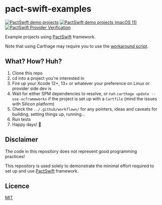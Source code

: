 # pact-swift-examples
[![PactSwift demo projects](https://github.com/surpher/pact-swift-examples/actions/workflows/test_projects.yml/badge.svg)](https://github.com/surpher/pact-swift-examples/actions/workflows/test_projects.yml) 
[![PactSwift demo projects (macOS 11)](https://github.com/surpher/pact-swift-examples/actions/workflows/test_projects-macOS11.yml/badge.svg)](https://github.com/surpher/pact-swift-examples/actions/workflows/test_projects-macOS11.yml)
[![PactSwift Provider Verification](https://github.com/surpher/pact-swift-examples/actions/workflows/verify_provider.yml/badge.svg)](https://github.com/surpher/pact-swift-examples/actions/workflows/verify_provider.yml)

Example projects using [PactSwift][pactswift] framework.

Note that using Carthage may require you to use the [workaround script][carthage-script].

## What? How? Huh?

1. Clone this repo
2. cd into a project you're interested in
3. Fire up your Xcode 12+, 13+ or whatever your preference on Linux or provider side dev is
4. Wait for either SPM dependencies to resolve, or run `carthage update --use-xcframeworks` if the project is set up with a `Cartfile` (mind the issues with Silicon platform)
5. Check the `../.github/workflows/` for any pointers, ideas and caveats for building, setting things up, running...
6. Run tests
7. Happy days! 🎉

## Disclaimer

The code in this repository does not represent good programming practices!

This repository is used solely to demonstrate the minimal effort required to set up and use [PactSwift][pactswift] framework.

## Licence

[MIT](LICENSE.md)

[pactswift]: https://github.com/surpher/pact-swift
[carthage-script]: carthage
